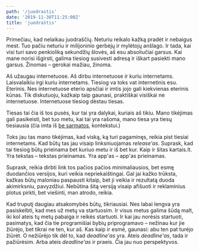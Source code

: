 ```yaml
---
path: '/juodrastis'
date: '2019-11-30T11:25:00Z'
title: 'juodraštis'
---
```


Primečiau, kad nelaikau juodraščių. Neturiu reikalo kažką pradėt ir
nebaigus mest. Tuo pačiu neturiu ir milijoninio gerbėjų ir mylėtojų
anšlago. Ir tada, kai visi turi savo penkioliką sekundžių šlovės, aš esu
absoliučiai garsus. Kai mane norisi išgirsti, galima tiesiog susivesti
adresą ir iškart pasiekti mano garsus. Žinomas – gerokai mažiau, žinoma.

Aš užaugau internetuose. Aš dirbu internetuose ir kuriu internetams.
Laisvalaikiu irgi kuriu internetams. Tiesiog va toks vat internetinis
esu. Eterinis. Nes internetuose eterio apsčiai ir imtis jojo gali
kiekvienas eterinis kūnas. Tik diskutuoju, kažkaip taip gaunasi,
praktiškai visiškai ne internetuose. Internetuose tiesiog dėstau tiesas.

Tiesas tai čia iš tos pusės, kur tai yra dalykai, kuriais aš tikiu. Mano
tikėjimas gali pasikeisti, bet tuo metu, kai tai yra rašoma, mano tiesa
yra tiesų tiesiausia (čia imta iš
[be sarmatos](http://besarmatos.kartais.lt/), kontekstui.)

Toks jau tas mano tikėjimas, kad viską, ką turi pagaminęs, reikia pist
tiesiai internetams. Kad būtų tas jau visaip linksniuojamas
_release'as_. Suprask, kad tai tiesiog būtų prieinama bet kuriuo metu
ir iš bet kur. Kaip ir šitas kartais.lt. Yra tekstas – tekstas
prieinamas. Yra app'as – app'as prieinamas.

Suprask, reikia dirbti link tos pačios pačios minimaliausios, bet esmę
duodančios versijos, kuri veikia nepriekaištingai. Gal jai kažko
trūksta, kažkas būtų maloniau paspausti kitaip, bet ji veikia ir
rezultatą duoda akimirksniu, pavyzdžiui. Nebūtina šitą versiją visaip
afišuoti ir reklaminius plotus pirkti, bet viešinti, man atrodo, reikia.

Kad truputį daugiau atsakomybės būtų, tikriausiai. Nes labai lengva yra
pasiskelbti, kad mes už metų va startuosim. Ir visus metus galima šūdą
malt, iki kol ateis tų metų pabaiga ir reikės startuoti. Ir kai jau
norėsis startuoti, pasimatys, kad čia tie programišiai bybių
priprogramavo – nežinau kur jie žiūrėjo, bet tikrai ne ten, kur aš. Kas
kaip ir esmė, gaunasi: abu ten pat turėjo žiūrėt. O nežiūrėjo tik dėl
to, kad _deadline'as_ yra. Ateis _deadline'as_, tada ir pažiūrėsim.
Arba ateis _deadline'as_ ir praeis. Čia jau nuo perspektyvos.
